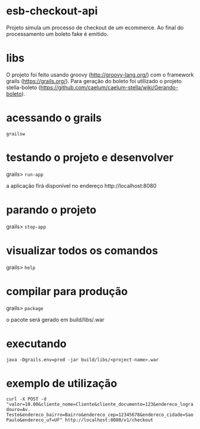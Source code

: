 # esb-checkout-api

Projeto simula um processo de checkout de um ecommerce. Ao final do processamento um boleto fake é emitido.

# libs

O projeto foi feito usando groovy (http://groovy-lang.org/) com o framework grails (https://grails.org/). Para geração do boleto foi utilizado o projeto stella-boleto (https://github.com/caelum/caelum-stella/wiki/Gerando-boleto).

# acessando o grails

`grailsw`

# testando o projeto e desenvolver

grails> `run-app`

a aplicação firá disponível no endereço http://localhost:8080

# parando o projeto

grails> `stop-app`

# visualizar todos os comandos

grails> `help`

# compilar para produção

grails> `package`

o pacote será gerado em build/libs/<project-name>.war

# executando

`java -Dgrails.env=prod -jar build/libs/<project-name>.war`

# exemplo de utilização

`curl -X POST -d "valor=10.00&cliente_nome=Cliente&cliente_documento=123&endereco_logradouro=Av. Teste&endereco_bairro=Bairro&endereco_cep=12345678&endereco_cidade=Sao Paulo&endereco_uf=UF" http://localhost:8080/v1/checkout`
